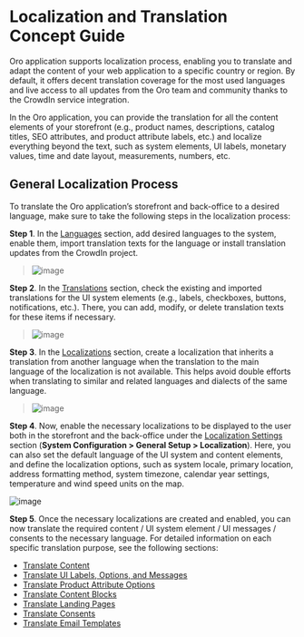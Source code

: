 <a id="concept-guide-localization-translation"></a>

# Localization and Translation Concept Guide

Oro application supports localization process, enabling you to translate and adapt the content of your web application to a specific country or region. By default, it offers decent translation coverage for the most used languages and live access to all updates from the Oro team and community thanks to the CrowdIn service integration.

In the Oro application, you can provide the translation for all the content elements of your storefront (e.g., product names, descriptions, catalog titles, SEO attributes, and product attribute labels, etc.) and localize everything beyond the text, such as system elements, UI labels, monetary values, time and date layout, measurements, numbers, etc.

## General Localization Process

To translate the Oro application’s storefront and back-office to a desired language, make sure to take the following steps in the localization process:

**Step 1**. In the [Languages](../../back-office/system/localization/languages/index.md#localization-languages) section, add desired languages to the system, enable them, import translation texts for the language or install translation updates from the CrowdIn project.

> ![image](user/img/concept-guides/localization/languages-grid.png)

**Step 2**. In the [Translations](../../back-office/system/localization/translations/index.md#localization-translations) section, check the existing and imported translations for the UI system elements (e.g., labels, checkboxes, buttons, notifications, etc.). There, you can add, modify, or delete translation texts for these items if necessary.

> ![image](user/img/concept-guides/localization/all-translations-grid.png)

**Step 3**. In the [Localizations](../../back-office/system/localization/localizations/index.md#localization-localizations) section, create a localization that inherits a translation from another language when the translation to the main language of the localization is not available. This helps avoid double efforts when translating to similar and related languages and dialects of the same language.

> ![image](user/img/concept-guides/localization/german-localization-details.png)

**Step 4**. Now, enable the necessary localizations to be displayed to the user both in the storefront and the back-office under the [Localization Settings](../../back-office/system/configuration/system/general-setup/global-localization.md#localization-localization) section (**System Configuration > General Setup > Localization**). Here, you can also set the default language of the UI system and content elements, and define the localization options, such as system locale, primary location, address formatting method, system timezone, calendar year settings, temperature and wind speed units on the map.

![image](user/img/concept-guides/localization/localization-config-settings.png)

**Step 5**. Once the necessary localizations are created and enabled, you can now translate the required content / UI system element / UI messages / consents to the necessary language. For detailed information on each specific translation purpose, see the following sections:

* [Translate Content](content-translation.md#content-translation)
* [Translate UI Labels, Options, and Messages](messages-translation.md#localization-translations-messages)
* [Translate Product Attribute Options](label-translation.md#localization-translations-labels)
* [Translate Content Blocks](../../back-office/marketing/content-blocks/index.md#user-guide-landing-pages-marketing-content-blocks-translation)
* [Translate Landing Pages](../content-management/landing-page.md#concept-guide-localize-landing-page)
* [Translate Consents](../consents/localize-consents.md#user-guide-consents-localizing-consents)
* [Translate Email Templates](../../back-office/system/emails/email-templates.md#localize-email-templates)
